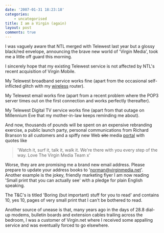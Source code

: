 ```yaml
---
date: '2007-01-31 18:23:18'
categories:
    - uncategorised
title: I am a Virgin (again)
layout: post
comments: true
---
```


I was vaguely aware that NTL merged with Telewest last year but a glossy
black/red envelope, announcing the brave new world of 'Virgin Media',
took me a little off guard this morning.

I sincerely hope that my existing Telewest service is not affected by
NTL's recent acquisition of Virgin Mobile.

My Telewest broadband service works fine (apart from the occasional
self-inflicted glitch with my
[wireless](http://www.nbrightside.com/blog/2006/04/17/more-wireless-fun/)
router).

My Telewest email works fine (apart from a recent problem where the POP3
server times out on the first connection and works perfectly
thereafter).

My Telewest Digital TV service works fine (apart from that outage on
Millennium Eve that my mother-in-law keeps reminding me about).

And now, thousands of pounds will be spent on an expensive rebranding
exercise, a public launch party, personal communications from Richard
Branson to all customers and a spiffy new Web ~~site~~ media
[portal](http://knowfirst.co.uk/) with quotes like
> 'Watch it, surf it, talk it, walk it. We're there with you every step
> of the way. Love The Virgin Media Team x'

Worse, they are are promising me a brand new email address. Please
prepare to update your address books to 'norman@virginmedia.net'.
Another example is the jokey, friendly marketing flyer I am now reading
'Small print that you can actually see' with a pledge for plain English
speaking.

The T&C's is titled 'Boring (but important) stuff for you to read' and
contains 10, yes 10, pages of very small print that I can't be bothered
to read.

Another source of unease is that, many years ago in the days of 28.8
dial-up modems, bulletin boards and extension cables trailing across the
bedroom, I was a customer of Virgin.net where I received some appalling
service and was eventually forced to go elsewhere.
